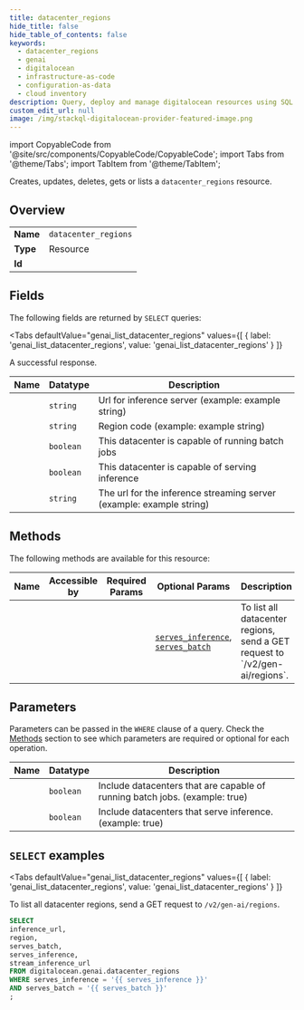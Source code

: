 ```yaml
--- 
title: datacenter_regions
hide_title: false
hide_table_of_contents: false
keywords:
  - datacenter_regions
  - genai
  - digitalocean
  - infrastructure-as-code
  - configuration-as-data
  - cloud inventory
description: Query, deploy and manage digitalocean resources using SQL
custom_edit_url: null
image: /img/stackql-digitalocean-provider-featured-image.png
---
```


import CopyableCode from '@site/src/components/CopyableCode/CopyableCode';
import Tabs from '@theme/Tabs';
import TabItem from '@theme/TabItem';

Creates, updates, deletes, gets or lists a <code>datacenter_regions</code> resource.

## Overview
<table><tbody>
<tr><td><b>Name</b></td><td><code>datacenter_regions</code></td></tr>
<tr><td><b>Type</b></td><td>Resource</td></tr>
<tr><td><b>Id</b></td><td><CopyableCode code="digitalocean.genai.datacenter_regions" /></td></tr>
</tbody></table>

## Fields

The following fields are returned by `SELECT` queries:

<Tabs
    defaultValue="genai_list_datacenter_regions"
    values={[
        { label: 'genai_list_datacenter_regions', value: 'genai_list_datacenter_regions' }
    ]}
>
<TabItem value="genai_list_datacenter_regions">

A successful response.

<table>
<thead>
    <tr>
    <th>Name</th>
    <th>Datatype</th>
    <th>Description</th>
    </tr>
</thead>
<tbody>
<tr>
    <td><CopyableCode code="inference_url" /></td>
    <td><code>string</code></td>
    <td>Url for inference server (example: example string)</td>
</tr>
<tr>
    <td><CopyableCode code="region" /></td>
    <td><code>string</code></td>
    <td>Region code (example: example string)</td>
</tr>
<tr>
    <td><CopyableCode code="serves_batch" /></td>
    <td><code>boolean</code></td>
    <td>This datacenter is capable of running batch jobs</td>
</tr>
<tr>
    <td><CopyableCode code="serves_inference" /></td>
    <td><code>boolean</code></td>
    <td>This datacenter is capable of serving inference</td>
</tr>
<tr>
    <td><CopyableCode code="stream_inference_url" /></td>
    <td><code>string</code></td>
    <td>The url for the inference streaming server (example: example string)</td>
</tr>
</tbody>
</table>
</TabItem>
</Tabs>

## Methods

The following methods are available for this resource:

<table>
<thead>
    <tr>
    <th>Name</th>
    <th>Accessible by</th>
    <th>Required Params</th>
    <th>Optional Params</th>
    <th>Description</th>
    </tr>
</thead>
<tbody>
<tr>
    <td><a href="#genai_list_datacenter_regions"><CopyableCode code="genai_list_datacenter_regions" /></a></td>
    <td><CopyableCode code="select" /></td>
    <td></td>
    <td><a href="#parameter-serves_inference"><code>serves_inference</code></a>, <a href="#parameter-serves_batch"><code>serves_batch</code></a></td>
    <td>To list all datacenter regions, send a GET request to `/v2/gen-ai/regions`.</td>
</tr>
</tbody>
</table>

## Parameters

Parameters can be passed in the `WHERE` clause of a query. Check the [Methods](#methods) section to see which parameters are required or optional for each operation.

<table>
<thead>
    <tr>
    <th>Name</th>
    <th>Datatype</th>
    <th>Description</th>
    </tr>
</thead>
<tbody>
<tr id="parameter-serves_batch">
    <td><CopyableCode code="serves_batch" /></td>
    <td><code>boolean</code></td>
    <td>Include datacenters that are capable of running batch jobs. (example: true)</td>
</tr>
<tr id="parameter-serves_inference">
    <td><CopyableCode code="serves_inference" /></td>
    <td><code>boolean</code></td>
    <td>Include datacenters that serve inference. (example: true)</td>
</tr>
</tbody>
</table>

## `SELECT` examples

<Tabs
    defaultValue="genai_list_datacenter_regions"
    values={[
        { label: 'genai_list_datacenter_regions', value: 'genai_list_datacenter_regions' }
    ]}
>
<TabItem value="genai_list_datacenter_regions">

To list all datacenter regions, send a GET request to `/v2/gen-ai/regions`.

```sql
SELECT
inference_url,
region,
serves_batch,
serves_inference,
stream_inference_url
FROM digitalocean.genai.datacenter_regions
WHERE serves_inference = '{{ serves_inference }}'
AND serves_batch = '{{ serves_batch }}'
;
```
</TabItem>
</Tabs>
